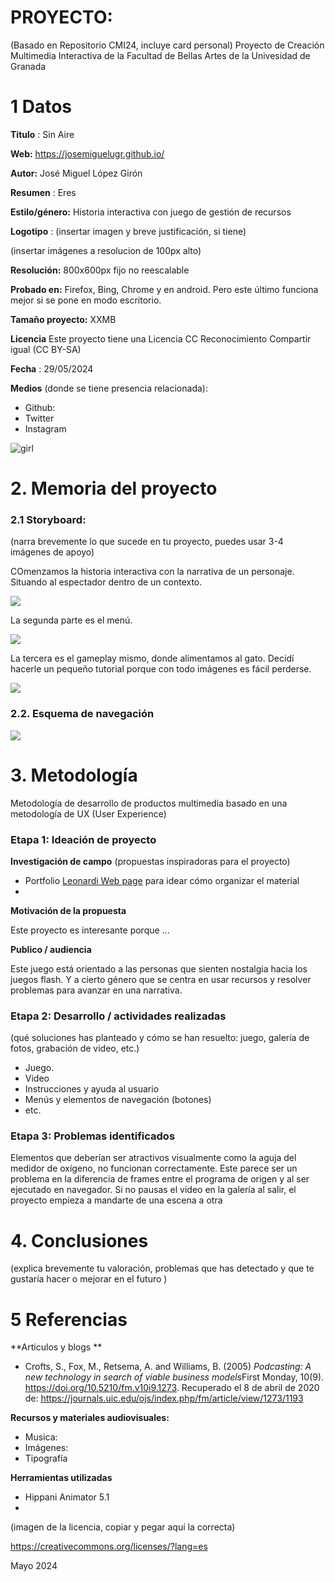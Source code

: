 # PROYECTO: 

(Basado en Repositorio CMI24, incluye card personal)
Proyecto de Creación Multimedia Interactiva de la  Facultad de Bellas Artes de la Univesidad de Granada



# 1 Datos 



**Titulo** : Sin Aire

**Web:**   https://josemiguelugr.github.io/

**Autor:**  José Miguel López Girón

**Resumen** : Eres  

**Estilo/género:**  Historia interactiva con juego de gestión de recursos

**Logotipo** : (insertar imagen y breve justificación, si  tiene) 

(insertar imágenes a resolucion de 100px alto)

**Resolución:** 800x600px fijo no reescalable

**Probado en:**   Firefox, Bing, Chrome y en android. Pero este último funciona mejor si se pone en modo escritorio.

**Tamaño proyecto:** XXMB 

**Licencia** Este proyecto tiene una Licencia CC Reconocimiento Compartir igual (CC BY-SA)

**Fecha** : 29/05/2024

**Medios** (donde se tiene presencia relacionada):

- Github:
- Twitter
- Instagram


![girl](https://github.com/JoseMiguelugr/JoseMiguelugr.github.io/blob/main/gato1_frame1.png?raw=true)

# 2. Memoria del proyecto 

### 2.1 Storyboard: 



(narra brevemente lo que sucede en tu proyecto, puedes usar 3-4 imágenes de apoyo)

COmenzamos la historia interactiva con la narrativa de un personaje. Situando al espectador dentro de un contexto. 

![](https://github.com/JoseMiguelugr/JoseMiguelugr.github.io/blob/main/Captura%20de%20pantalla%20(64).png?raw=true)

La segunda parte es el menú.

![](https://github.com/JoseMiguelugr/JoseMiguelugr.github.io/blob/main/Captura%20de%20pantalla%20(65).png?raw=true)

La tercera es el gameplay mismo, donde alimentamos al gato. Decidí hacerle un pequeño tutorial porque con todo imágenes es fácil perderse.

![](https://github.com/JoseMiguelugr/JoseMiguelugr.github.io/blob/main/Captura%20de%20pantalla%20(67).png?raw=true)

### 2.2. Esquema de navegación 

![](https://github.com/JoseMiguelugr/JoseMiguelugr.github.io/blob/main/Diagrama%20sin%20t%C3%ADtulo.jpg?raw=true)





# 3. Metodología

Metodología de desarrollo de productos multimedia basado en una metodología de UX (User Experience)



### Etapa 1: Ideación de proyecto

**Investigación de campo** (propuestas inspiradoras para el proyecto)

- Portfolio [Leonardi Web page](http://www.rleonardi.com/interactive-resume/) para idear cómo organizar el material
- 



**Motivación de la propuesta** 

Este  proyecto es interesante porque ... 



**Publico / audiencia**

Este juego está orientado a las personas que sienten nostalgia hacia los juegos flash. Y a cierto género que se centra en usar recursos y resolver problemas para avanzar en una narrativa.




### Etapa 2: Desarrollo / actividades realizadas

(qué soluciones has planteado y cómo se han resuelto: juego, galería de fotos, grabación de video, etc.)

- Juego. 
- Video 
- Instrucciones y ayuda al usuario 
- Menús y elementos de navegación (botones)
- etc.



### Etapa 3: Problemas identificados

Elementos que deberían ser atractivos visualmente como la aguja del medidor de oxígeno, no funcionan correctamente. Este parece ser un problema en la diferencia de frames entre el programa de origen y al ser ejecutado en navegador.
Si no pausas el video en la galería al salir, el proyecto empieza a mandarte de una escena a otra



# 4. Conclusiones 

(explica brevemente tu valoración, problemas que has detectado y que te gustaría hacer o mejorar en el futuro )







# 5 Referencias 

**Artículos y blogs ** 

- Crofts, S., Fox, M., Retsema, A. and Williams, B. (2005) *Podcasting: A new technology in search of viable business models*First Monday, 10(9). https://doi.org/10.5210/fm.v10i9.1273. Recuperado el 8 de abril de 2020 de: https://journals.uic.edu/ojs/index.php/fm/article/view/1273/1193

**Recursos y materiales audiovisuales:**

* Musica:  
* Imágenes:  
* Tipografía

**Herramientas utilizadas**

- Hippani Animator 5.1
- 



(imagen de la licencia, copiar y pegar aquí la correcta)

https://creativecommons.org/licenses/?lang=es

Mayo 2024
